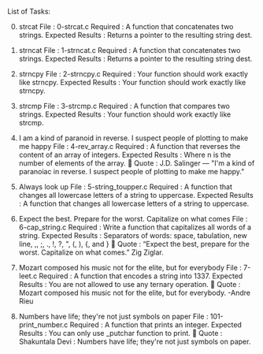 List of Tasks:

0. strcat
File : 0-strcat.c
Required : A function that concatenates two strings.
Expected Results : Returns a pointer to the resulting string dest.

1. strncat
File : 1-strncat.c
Required : A function that concatenates two strings.
Expected Results : Returns a pointer to the resulting string dest.

2. strncpy
File : 2-strncpy.c
Required : Your function should work exactly like strncpy.
Expected Results : Your function should work exactly like strncpy.

3. strcmp
File : 3-strcmp.c
Required : A function that compares two strings.
Expected Results : Your function should work exactly like strcmp.

4. I am a kind of paranoid in reverse. I suspect people of plotting to make me happy
File : 4-rev_array.c
Required : A function that reverses the content of an array of integers.
Expected Results : Where n is the number of elements of the array.
💬 Quote : J.D. Salinger — "I'm a kind of paranoiac in reverse. I suspect people of plotting to make me happy."


5. Always look up
File : 5-string_toupper.c
Required : A function that changes all lowercase letters of a string to uppercase.
Expected Results : A function that changes all lowercase letters of a string to uppercase.

6. Expect the best. Prepare for the worst. Capitalize on what comes
File : 6-cap_string.c
Required : Write a function that capitalizes all words of a string.
Expected Results : Separators of words: space, tabulation, new line, ,, ;, ., !, ?, ", (, ), {, and }
💬 Quote : “Expect the best, prepare for the worst. Capitalize on what comes.” Zig Ziglar.


7. Mozart composed his music not for the elite, but for everybody
File : 7-leet.c
Required : A function that encodes a string into 1337.
Expected Results : You are not allowed to use any ternary operation.
💬 Quote : Mozart composed his music not for the elite, but for everybody. -Andre Rieu

8. Numbers have life; they're not just symbols on paper
File : 101-print_number.c
Required : A function that prints an integer.
Expected Results : You can only use _putchar function to print.
💬 Quote : Shakuntala Devi : Numbers have life; they're not just symbols on paper.
